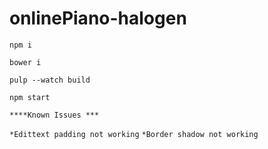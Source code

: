 
# onlinePiano-halogen

`npm i`

`bower i`

`pulp --watch build`

`npm start`

`****Known Issues ***`

`*Edittext padding not working`
`*Border shadow not working`
